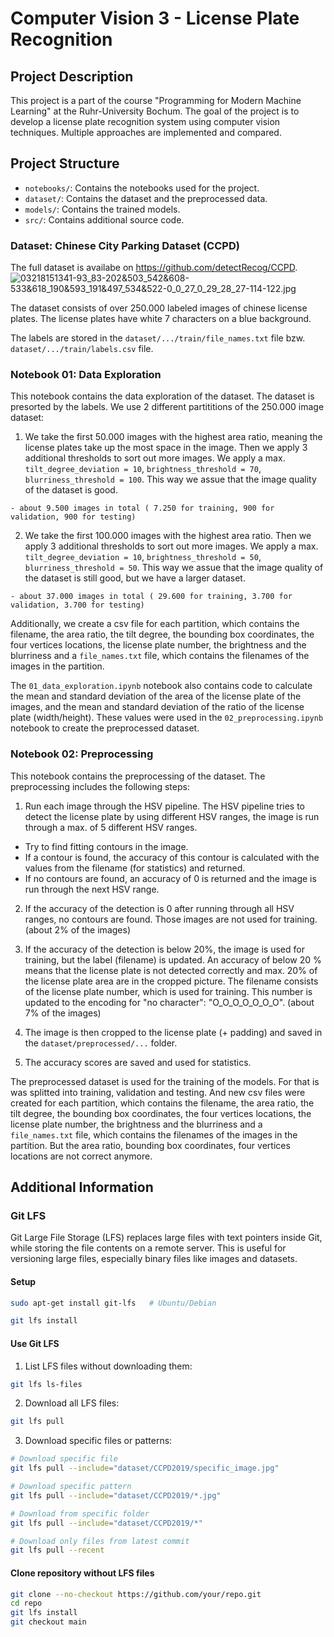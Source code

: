 # Computer Vision 3 - License Plate Recognition

## Project Description

This project is a part of the course "Programming for Modern Machine Learning" at the Ruhr-University Bochum. The goal of the project is to develop a license plate recognition system using computer vision techniques. Multiple approaches are implemented and compared.

## Project Structure

- `notebooks/`: Contains the notebooks used for the project.
- `dataset/`: Contains the dataset and the preprocessed data.
- `models/`: Contains the trained models.
- `src/`: Contains additional source code.

### Dataset: Chinese City Parking Dataset (CCPD)

The full dataset is availabe on https://github.com/detectRecog/CCPD.
![03218151341-93_83-202&503_542&608-533&618_190&593_191&497_534&522-0_0_27_0_29_28_27-114-122.jpg](dataset/CCPD2019/test/images/03218151341-93_83-202&503_542&608-533&618_190&593_191&497_534&522-0_0_27_0_29_28_27-114-122.jpg)

The dataset consists of over 250.000 labeled images of chinese license plates. The license plates have white 7 characters on a blue background.

The labels are stored in the `dataset/.../train/file_names.txt` file bzw. `dataset/.../train/labels.csv` file.

### Notebook 01: Data Exploration

This notebook contains the data exploration of the dataset. The dataset is presorted by the labels.
We use 2 different partititions of the 250.000 image dataset:

  1. We take the first 50.000 images with the highest area ratio, meaning the license plates take up the most space in the image. Then we apply 3 additional thresholds to sort out more images. We apply a max. `tilt_degree_deviation = 10`, `brightness_threshold = 70`, `blurriness_threshold = 100`. This way we assue that the image quality of the dataset is good.

    - about 9.500 images in total ( 7.250 for training, 900 for validation, 900 for testing)

  2. We take the first 100.000 images with the highest area ratio. Then we apply 3 additional thresholds to sort out more images. We apply a max. `tilt_degree_deviation = 10`, `brightness_threshold = 50`, `blurriness_threshold = 50`. This way we assue that the image quality of the dataset is still good, but we have a larger dataset.

    - about 37.000 images in total ( 29.600 for training, 3.700 for validation, 3.700 for testing)

Additionally, we create a csv file for each partition, which contains the filename, the area ratio, the tilt degree, the bounding box coordinates, the four vertices locations, the license plate number, the brightness and the blurriness and a `file_names.txt` file, which contains the filenames of the images in the partition.

The `01_data_exploration.ipynb` notebook also contains code to calculate the mean and standard deviation of the area of the license plate of the images, and the mean and standard deviation of the ratio of the license plate (width/height). These values were used in the `02_preprocessing.ipynb` notebook to create the preprocessed dataset.

### Notebook 02: Preprocessing

This notebook contains the preprocessing of the dataset. The preprocessing includes the following steps:

1.  Run each image through the HSV pipeline. The HSV pipeline tries to detect the license plate by using different HSV ranges, the image is run through a max. of 5 different HSV ranges.
  - Try to find fitting contours in the image.
  - If a contour is found, the accuracy of this contour is calculated with the values from the filename (for statistics) and returned.
  - If no contours are found, an accuracy of 0 is returned and the image is run through the next HSV range.

2.  If the accuracy of the detection is 0 after running through all HSV ranges, no contours are found. Those images are not used for training. (about 2% of the images)

3.  If the accuracy of the detection is below 20%, the image is used for training, but the label (filename) is updated. An accuracy of below 20 % means that the license plate is not detected correctly and max. 20% of the license plate area are in the cropped picture.
The filename consists of the license plate number, which is used for training. This number is updated to the encoding for "no character": "O_O_O_O_O_O_O".
(about 7% of the images)

4. The image is then cropped to the license plate (+ padding) and saved in the `dataset/preprocessed/...` folder.

5. The accuracy scores are saved and used for statistics.


The preprocessed dataset is used for the training of the models. For that is was splitted into training, validation and testing. And new csv files were created for each partition, which contains the filename, the area ratio, the tilt degree, the bounding box coordinates, the four vertices locations, the license plate number, the brightness and the blurriness and a `file_names.txt` file, which contains the filenames of the images in the partition. But the area ratio, bounding box coordinates, four vertices locations are not correct anymore.


## Additional Information

### Git LFS

Git Large File Storage (LFS) replaces large files with text pointers inside Git, while storing the file contents on a remote server. This is useful for versioning large files, especially binary files like images and datasets.


#### Setup

```bash
sudo apt-get install git-lfs   # Ubuntu/Debian
```

```bash
git lfs install
```

#### Use Git LFS

1. List LFS files without downloading them:
```bash
git lfs ls-files
```

2. Download all LFS files:
```bash
git lfs pull
```

3. Download specific files or patterns:

```bash
# Download specific file
git lfs pull --include="dataset/CCPD2019/specific_image.jpg"
```

```bash
# Download specific pattern
git lfs pull --include="dataset/CCPD2019/*.jpg"
```

```bash
# Download from specific folder
git lfs pull --include="dataset/CCPD2019/*"
```

```bash
# Download only files from latest commit
git lfs pull --recent
```

#### Clone repository without LFS files
```bash
git clone --no-checkout https://github.com/your/repo.git
cd repo
git lfs install
git checkout main
```
